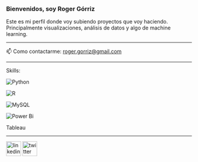 ### Bienvenidos, soy Roger Górriz
Este es mi perfil donde voy subiendo proyectos que voy haciendo. Principalmente visualizaciones, análisis de datos y algo de machine learning.

--------------------------------------------

📫 Como contactarme: roger.gorriz@gmail.com 

--------------------------------------------

Skills:

![Python](https://img.shields.io/badge/python-3670A0?style=for-the-badge&logo=python&logoColor=ffdd54)

![R](https://img.shields.io/badge/r-%23276DC3.svg?style=for-the-badge&logo=r&logoColor=white)

![MySQL](https://img.shields.io/badge/mysql-4479A1.svg?style=for-the-badge&logo=mysql&logoColor=white)

![Power Bi](https://img.shields.io/badge/power_bi-F2C811?style=for-the-badge&logo=powerbi&logoColor=black)

Tableau

--------------------------------------------

[<img src='https://cdn.jsdelivr.net/npm/simple-icons@3.0.1/icons/linkedin.svg' alt='linkedin' height='40'>](https://www.linkedin.com/in/roger-gorriz-00667b279/)
[<img src='https://cdn.jsdelivr.net/npm/simple-icons@3.0.1/icons/twitter.svg' alt='twitter' height='40'>](https://twitter.com/gorriz_)  

